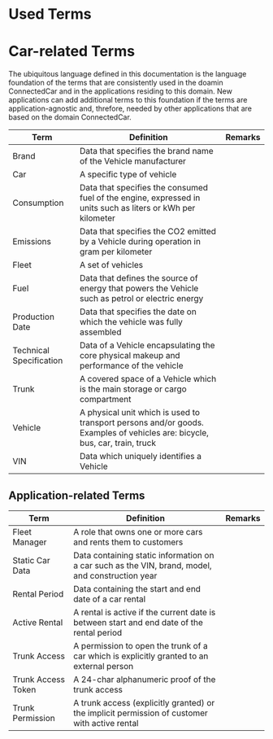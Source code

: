 # Used Terms

# Car-related Terms

The ubiquitous language defined in this documentation is the language foundation of the terms that are consistently used in the doamin ConnectedCar and in the applications residing to this domain. New applications can add additional terms to this foundation if the terms are application-agnostic and, threfore, needed by other applications that are based on the domain ConnectedCar.

| Term                | Definition                                                                                                                                     | Remarks                                                                                                                                         |
| ------------------- | ---------------------------------------------------------------------------------------------------------------------------------------------- | ----------------------------------------------------------------------------------------------------------------------------------------------- |
| Brand               | Data that specifies the brand name of the Vehicle manufacturer                                                      |  
| Car                 | A specific type of vehicle                                                                                      | 
| Consumption         | Data that specifies the consumed fuel of the engine, expressed in units such as liters or kWh per kilometer     |
| Emissions           | Data that specifies the CO2 emitted by a Vehicle during operation in gram per kilometer                             | 
| Fleet               | A set of vehicles                                                                                               |
| Fuel                | Data that defines the source of energy that powers the Vehicle such as petrol or electric energy                                               | 
| Production Date             | Data that specifies the date on which the vehicle was fully assembled                                                             |  
| Technical Specification | Data of a Vehicle encapsulating the core physical makeup and performance of the vehicle                         | 
| Trunk               | A covered space of a Vehicle which is the main storage or cargo compartment | 
| Vehicle             | A physical unit which is used to transport persons and/or goods. Examples of vehicles are: bicycle, bus, car, train, truck            |    
| VIN | Data which uniquely identifies a Vehicle


## Application-related Terms

| Term               | Definition                                                                                       | Remarks |
| ------------------ | ------------------------------------------------------------------------------------------------ | ------- |
| Fleet Manager      | A role that owns one or more cars and rents them to customers                                    |         |
| Static Car Data    | Data containing static information on a car such as the VIN, brand, model, and construction year |         |
| Rental Period      | Data containing the start and end date of a car rental                                           |         |
| Active Rental      | A rental is active if the current date is between start and end date of the rental period        |         |
| Trunk Access       | A permission to open the trunk of a car which is explicitly granted to an external person        |         |
| Trunk Access Token | A 24-char alphanumeric proof of the trunk access                                                 |         |
| Trunk Permission   | A trunk access (explicitly granted) or the implicit permission of customer with active rental    |         |
